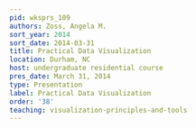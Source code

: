 ```yaml
---
pid: wksprs_109
authors: Zoss, Angela M.
sort_year: 2014
sort_date: 2014-03-31
title: Practical Data Visualization
location: Durham, NC
host: undergraduate residential course
pres_date: March 31, 2014
type: Presentation
label: Practical Data Visualization
order: '38'
teaching: visualization-principles-and-tools
---
```

